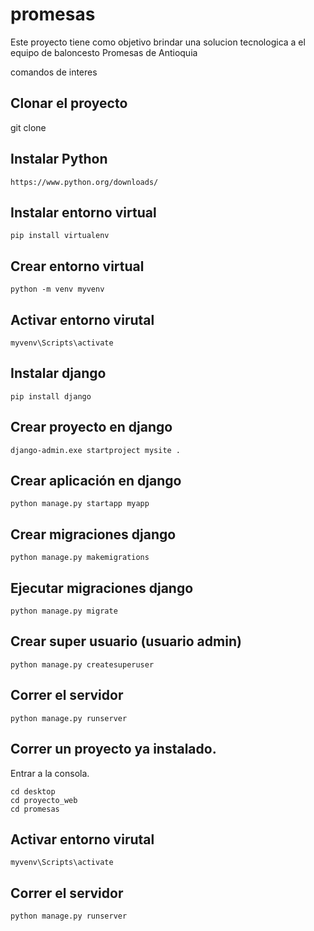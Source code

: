 # promesas

Este proyecto tiene como objetivo brindar una solucion tecnologica a el equipo de baloncesto Promesas de Antioquia 


comandos de interes

## Clonar el proyecto 
git clone <repo>

## Instalar Python 
	https://www.python.org/downloads/

## Instalar entorno virtual
	pip install virtualenv

## Crear entorno virtual 
	python -m venv myvenv

## Activar entorno virutal 
	myvenv\Scripts\activate

## Instalar django
	pip install django

## Crear proyecto en django
	django-admin.exe startproject mysite .

## Crear aplicación en django
	python manage.py startapp myapp

## Crear migraciones django
	python manage.py makemigrations

## Ejecutar migraciones django
	python manage.py migrate

## Crear super usuario (usuario admin)
	python manage.py createsuperuser

## Correr el servidor
	python manage.py runserver



## Correr un proyecto ya instalado.

 Entrar a la consola.
 
	cd desktop 
	cd proyecto_web
	cd promesas

## Activar entorno virutal 
	myvenv\Scripts\activate

## Correr el servidor
	python manage.py runserver

